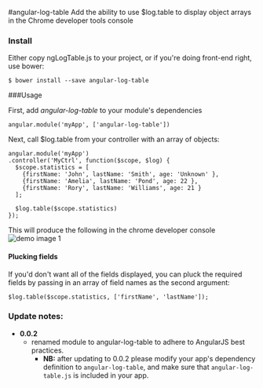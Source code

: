 #angular-log-table
Add the ability to use $log.table to display object arrays in the Chrome developer tools console

### Install
Either copy ngLogTable.js to your project, or if you're doing front-end right, use bower:
    
    $ bower install --save angular-log-table

###Usage

First, add *angular-log-table* to your module's dependencies

    angular.module('myApp', ['angular-log-table'])

Next, call $log.table from your controller with an array of objects:

    angular.module('myApp')
    .controller('MyCtrl', function($scope, $log) {
      $scope.statistics = [
        {firstName: 'John', lastName: 'Smith', age: 'Unknown' },
        {firstName: 'Amelia', lastName: 'Pond', age: 22 },
        {firstName: 'Rory', lastName: 'Williams', age: 21 }
      ];

      $log.table($scope.statistics)
    });

This will produce the following in the chrome developer console
![demo image 1](http://i.imgur.com/UDl3twL.png)

#### Plucking fields
If you'd don't want all of the fields displayed, you can pluck the required fields by passing in an array of field names as the second argument:

    $log.table($scope.statistics, ['firstName', 'lastName']);

### Update notes:
- **0.0.2**
    -  renamed module to angular-log-table to adhere to AngularJS best practices.
        - **NB:** after updating to 0.0.2 please modify your app's dependency definition to `angular-log-table`, and make sure that `angular-log-table.js` is included in your app.

